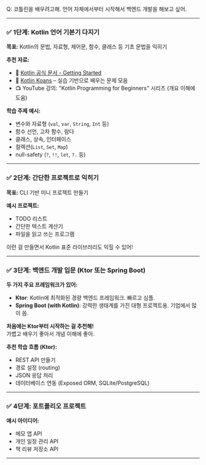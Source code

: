 Q: 코틀린을 배우려고해. 언어 자체에서부터 시작해서 백엔드 개발을 해보고 싶어.

---

### ✅ 1단계: **Kotlin 언어 기본기 다지기**
**목표:** Kotlin의 문법, 자료형, 제어문, 함수, 클래스 등 기초 문법을 익히기

**추천 자료:**
- 📘 [Kotlin 공식 문서 - Getting Started](https://kotlinlang.org/docs/getting-started.html)
- 📘 [Kotlin Koans](https://play.kotlinlang.org/koans/overview) – 실습 기반으로 배우는 문제 모음
- 📺 YouTube 강의: "Kotlin Programming for Beginners" 시리즈 (개요 이해에 도움)

**학습 주제 예시:**
- 변수와 자료형 (`val`, `var`, `String`, `Int` 등)
- 함수 선언, 고차 함수, 람다
- 클래스, 상속, 인터페이스
- 컬렉션(`List`, `Set`, `Map`)
- null-safety (`?`, `!!`, `let`, `?.` 등)

---

### ✅ 2단계: **간단한 프로젝트로 익히기**
**목표:** CLI 기반 미니 프로젝트 만들기

**예시 프로젝트:**
- TODO 리스트
- 간단한 텍스트 계산기
- 파일을 읽고 쓰는 프로그램

이런 걸 만들면서 Kotlin 표준 라이브러리도 익힐 수 있어!

---

### ✅ 3단계: **백엔드 개발 입문 (Ktor 또는 Spring Boot)**
**두 가지 주요 프레임워크가 있어:**
- **Ktor**: Kotlin에 최적화된 경량 백엔드 프레임워크. 빠르고 심플.
- **Spring Boot (with Kotlin)**: 강력한 생태계를 가진 대형 프로젝트용. 기업에서 많이 씀.

**처음에는 Ktor부터 시작하는 걸 추천해!**  
가볍고 배우기 좋아서 개념 이해에 좋아.

**추천 학습 흐름 (Ktor):**
- REST API 만들기
- 경로 설정 (routing)
- JSON 응답 처리
- 데이터베이스 연동 (Exposed ORM, SQLite/PostgreSQL)

---

### ✅ 4단계: **포트폴리오 프로젝트**
**예시 아이디어:**
- 메모 앱 API
- 개인 일정 관리 API
- 책 리뷰 저장소 API

---
